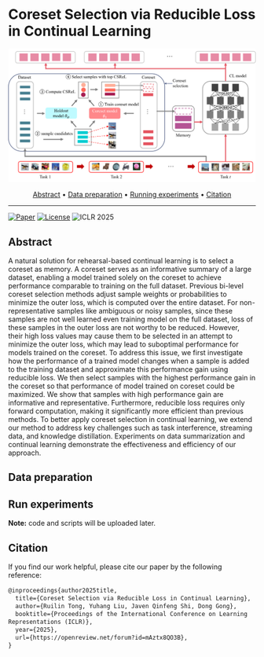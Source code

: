 # Coreset Selection via Reducible Loss in Continual Learning

<p align="center">
<img src="./CSReL-CL.png"  width="800px">
</p>

<p align="center">
  <a href="abstract"> Abstract</a> •
  <a href="data-preparation"> Data preparation</a> •
  <a href="run-experiments"> Running experiments</a> •
  <a href="citation"> Citation</a>
</p>

---

[![Paper](https://img.shields.io/badge/OpenReview-Paper-blue)](https://openreview.net/forum?id=mAztx8QO3B)
[![License](https://img.shields.io/github/license/RuilinTong/CSReL-Coreset-CL)](https://github.com/RuilinTong/CSReL-Coreset-CL/blob/main/LICENSE)
![ICLR 2025](https://img.shields.io/badge/ICLR-2025-blue)

## Abstract <a id="abstract"></a>
A natural solution for rehearsal-based continual learning is to select a coreset as memory. A coreset serves as an informative summary of a large dataset, enabling a model trained solely on the coreset to achieve performance comparable to training on the full dataset. Previous bi-level coreset selection methods adjust sample weights or probabilities to minimize the outer loss, which is computed over the entire dataset. For non-representative samples like ambiguous or noisy samples, since these samples are not well learned even training model on the full dataset, loss of these samples in the outer loss are not worthy to be reduced. However, their high loss values may cause them to be selected in an attempt to minimize the outer loss, which may lead to suboptimal performance for models trained on the coreset. To address this issue, we first investigate how the performance of a trained model changes when a sample is added to the training dataset and approximate this performance gain using reducible loss. We then select samples with the highest performance gain in the coreset so that performance of model trained on coreset could be maximized. We show that samples with high performance gain are informative and representative. Furthermore, reducible loss requires only forward computation, making it significantly more efficient than previous methods. To better apply coreset selection in continual learning, we extend our method to address key challenges such as task interference, streaming data, and knowledge distillation. Experiments on data summarization and continual learning demonstrate the effectiveness and efficiency of our approach.

## Data preparation <a id="data-preparation"></a>

## Run experiments <a id="run-experiments"></a>

**Note:** code and scripts will be uploaded later.

## Citation  <a id="citation"></a>

If you find our work helpful, please cite our paper by the following reference:

```
@inproceedings{author2025title,
  title={Coreset Selection via Reducible Loss in Continual Learning},
  author={Ruilin Tong, Yuhang Liu, Javen Qinfeng Shi, Dong Gong},
  booktitle={Proceedings of the International Conference on Learning Representations (ICLR)},
  year={2025},
  url={https://openreview.net/forum?id=mAztx8QO3B},
}
```
